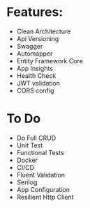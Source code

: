 # Features: 

- Clean Architecture
- Api Versioning
- Swagger
- Automapper
- Entity Framework Core
- App Insights
- Health Check
- JWT validation
- CORS config

# To Do

- Do Full CRUD
- Unit Test
- Functional Tests
- Docker
- CI/CD
- Fluent Validation
- Serilog
- App Configuration
- Resilient Http Client